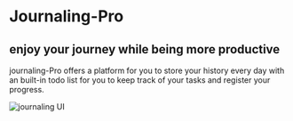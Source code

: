 # Journaling-Pro

## enjoy your journey while being more productive

journaling-Pro offers a platform for you to store your history every day
with an built-in todo list for you to keep track of your tasks
and register your progress.

![journaling UI](https://i.imgur.com/NVzxPw4.png)

